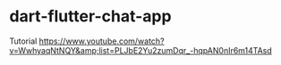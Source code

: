 # dart-flutter-chat-app
Tutorial https://www.youtube.com/watch?v=WwhyaqNtNQY&amp;list=PLJbE2Yu2zumDqr_-hqpAN0nIr6m14TAsd
